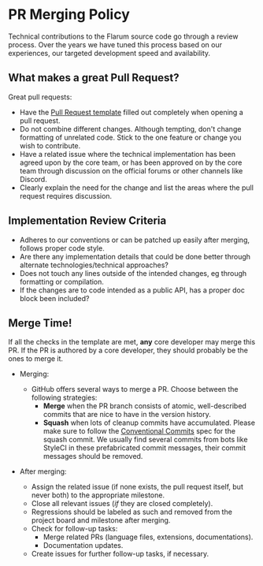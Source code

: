 # PR Merging Policy

Technical contributions to the Flarum source code go through a review process. Over the years we have tuned this process based on our experiences, our targeted development speed and availability.

## What makes a great Pull Request?

Great pull requests:

- Have the [Pull Request template](https://github.com/flarum/.github/blob/main/PULL_REQUEST_TEMPLATE.md) filled out completely when opening a pull request.
- Do not combine different changes. Although tempting, don't change formatting of unrelated code. Stick to the one feature or change you wish to contribute.
- Have a related issue where the technical implementation has been agreed upon by the core team, or has been approved on by the core team through discussion on the official forums or other channels like Discord.
- Clearly explain the need for the change and list the areas where the pull request requires discussion.

## Implementation Review Criteria

- Adheres to our conventions or can be patched up easily after merging, follows proper code style.
- Are there any implementation details that could be done better through alternate technologies/technical approaches?
- Does not touch any lines outside of the intended changes, eg through formatting or compilation.
- If the changes are to code intended as a public API, has a proper doc block been included?

## Merge Time!

If all the checks in the template are met, **any** core developer may merge this PR. If the PR is authored by a core developer, they should probably be the ones to merge it.

- Merging:
  - GitHub offers several ways to merge a PR. Choose between the following strategies:
    - **Merge** when the PR branch consists of atomic, well-described commits that are nice to have in the version history.
    - **Squash** when lots of cleanup commits have accumulated. Please make sure to follow the [Conventional Commits](https://www.conventionalcommits.org/en/v1.0.0/#summary) spec for the squash commit. We usually find several commits from bots like StyleCI in these prefabricated commit messages, their commit messages should be removed.

- After merging:
  - Assign the related issue (if none exists, the pull request itself, but never both) to the appropriate milestone.
  - Close all relevant issues (*if* they are closed completely).
  - Regressions should be labeled as such and removed from the project board and milestone after merging.
  - Check for follow-up tasks:
    - Merge related PRs (language files, extensions, documentations).
    - Documentation updates.
  - Create issues for further follow-up tasks, if necessary.

